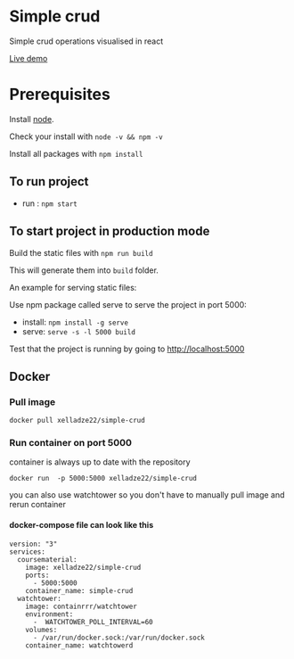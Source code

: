 # Simple crud

Simple crud operations visualised in react

[Live demo](https://spliyviii.github.io/simple-crud-visualisation/)

# Prerequisites

Install [node](https://nodejs.org/en/download/). 

Check your install with `node -v && npm -v`

Install all packages with `npm install`

## To run project 

- run : `npm start`

## To start project in production mode

Build the static files with `npm run build`

This will generate them into `build` folder.

An example for serving static files:

Use npm package called serve to serve the project in port 5000:
- install: `npm install -g serve`
- serve: `serve -s -l 5000 build`

Test that the project is running by going to <http://localhost:5000>

## Docker

### Pull image
```
docker pull xelladze22/simple-crud
```

### Run container on port 5000 
container is always up to date with the repository
```
docker run  -p 5000:5000 xelladze22/simple-crud
```
you can also use watchtower so you don't have to manually pull image and rerun container

#### docker-compose file can look like this
```
version: "3"
services:
  coursematerial:
    image: xelladze22/simple-crud
    ports:
      - 5000:5000
    container_name: simple-crud
  watchtower:
    image: containrrr/watchtower
    environment:
      -  WATCHTOWER_POLL_INTERVAL=60
    volumes:
      - /var/run/docker.sock:/var/run/docker.sock
    container_name: watchtowerd
 ``` 

